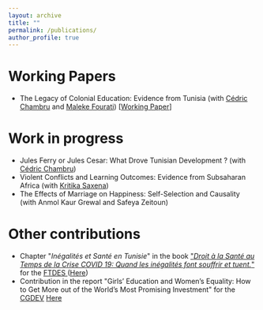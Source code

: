 ```yaml
---
layout: archive
title: ""
permalink: /publications/
author_profile: true
---
```


<td/>

Working Papers
===

* The Legacy of Colonial Education: Evidence from Tunisia (with <a href="https://cedricchambru.github.io">Cédric Chambru</a> and <a href="https://sites.google.com/view/malekefourati/home">Maleke Fourati</a>) [<a href="https://doi.org/10.5167/uzh-218541">Working Paper</a>]

Work in progress
===

* Jules Ferry or Jules Cesar: What Drove Tunisian Development ? (with <a href="https://cedricchambru.github.io"> Cédric Chambru</a>)
* Violent Conflicts and Learning Outcomes: Evidence from Subsaharan Africa (with <a href="https://www.kritikasaxena.com">Kritika Saxena</a>)
* The Effects of Marriage on Happiness: Self-Selection and Causality (with Anmol Kaur Grewal and Safeya Zeitoun)

Other contributions
===

* Chapter "_Inégalités et Santé en Tunisie_" in the book <a href="https://ftdes.net/droit-a-la-sante-au-temps-de-la-crise-covid-19-quand-les-inegalites-font-souffrir-et-tuent">"_Droit à la Santé au Temps de la Crise COVID 19: Quand les inégalités font souffrir et tuent._"</a> for the <a href="https://ftdes.net"> FTDES </a> (<a href="https://ftdes.net/droit-a-la-sante-au-temps-de-la-crise-covid-19-quand-les-inegalites-font-souffrir-et-tuent">Here</a>)
* Contribution in the report "Girls’ Education and Women’s Equality: How to Get More out of the World’s Most Promising Investment" for the <a href="https://www.cgdev.org">CGDEV</a> <a href="https://www.cgdev.org/publication/girls-education-and-womens-equality-how-get-more-out-worlds-most-promising-investment">Here</a>
